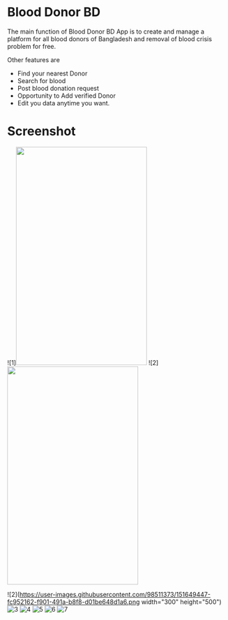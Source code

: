# Blood Donor BD
The main function of Blood Donor BD App is to create and manage a platform for all blood donors of Bangladesh and removal of blood crisis problem for free.

Other features are
- Find your nearest Donor
- Search for blood
- Post blood donation request
- Opportunity to Add verified Donor
- Edit you data anytime you want.


# Screenshot
![1]<img src="https://user-images.githubusercontent.com/98511373/151649411-c2650fe7-9126-4616-b7d7-dfe144e60b0a.png" width="300" height="500">
![2]<img src="https://user-images.githubusercontent.com/98511373/151649447-fc952162-f901-491a-b8f8-d01be648d1a6.png"  width="300" height="500">

![2](https://user-images.githubusercontent.com/98511373/151649447-fc952162-f901-491a-b8f8-d01be648d1a6.png  width="300" height="500")
![3](https://user-images.githubusercontent.com/98511373/151649456-b9428ecf-a67d-48c6-be1b-94293df76ebc.png)
![4](https://user-images.githubusercontent.com/98511373/151649462-f42e4d85-91cd-4403-a6c1-d8d91a8439b5.png)
![5](https://user-images.githubusercontent.com/98511373/151649475-457a167e-4052-4a42-8186-f34de9b3aaf7.png)
![6](https://user-images.githubusercontent.com/98511373/151649483-9eb1a774-0639-47ef-bfed-24281078f4ac.png)
![7](https://user-images.githubusercontent.com/98511373/151649487-ccc1856e-ea3a-45e1-838c-56eda923fe94.png)
